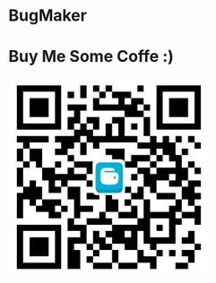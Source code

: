 # BugMaker

# Buy Me Some Coffe :)
![donate](https://raw.githubusercontent.com/FajarTheGGman/F-Tools/master/.images/donate.jpeg)
